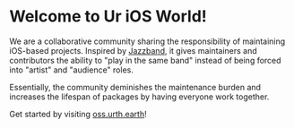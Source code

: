 # Welcome to Ur iOS World!

We are a collaborative community sharing the responsibility of
maintaining iOS-based projects. Inspired by [Jazzband](https://github.com/jazzband),
it gives maintainers and contributors the ability to "play in the same band"
instead of being forced into "artist" and "audience" roles.

Essentially, the community deminishes the maintenance burden and increases the
lifespan of packages by having everyone work together.

Get started by visiting [oss.urth.earth](https://oss.urth.earth)!
